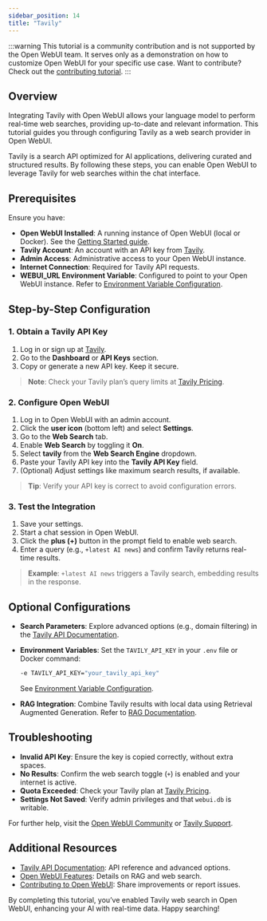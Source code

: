 ```yaml
---
sidebar_position: 14
title: "Tavily"
---
```


:::warning
This tutorial is a community contribution and is not supported by the Open WebUI team. It serves only as a demonstration on how to customize Open WebUI for your specific use case. Want to contribute? Check out the [contributing tutorial](https://docs.openwebui.com/contributing).
:::

## Overview

Integrating Tavily with Open WebUI allows your language model to perform real-time web searches, providing up-to-date and relevant information. This tutorial guides you through configuring Tavily as a web search provider in Open WebUI.

Tavily is a search API optimized for AI applications, delivering curated and structured results. By following these steps, you can enable Open WebUI to leverage Tavily for web searches within the chat interface.

## Prerequisites

Ensure you have:

- **Open WebUI Installed**: A running instance of Open WebUI (local or Docker). See the [Getting Started guide](https://docs.openwebui.com/getting-started).
- **Tavily Account**: An account with an API key from [Tavily](https://app.tavily.com/sign-in).
- **Admin Access**: Administrative access to your Open WebUI instance.
- **Internet Connection**: Required for Tavily API requests.
- **WEBUI_URL Environment Variable**: Configured to point to your Open WebUI instance. Refer to [Environment Variable Configuration](https://docs.openwebui.com/environment).

## Step-by-Step Configuration

### 1. Obtain a Tavily API Key

1. Log in or sign up at [Tavily](https://app.tavily.com/sign-in).
2. Go to the **Dashboard** or **API Keys** section.
3. Copy or generate a new API key. Keep it secure.

> **Note**: Check your Tavily plan’s query limits at [Tavily Pricing](https://tavily.com/#pricing).

### 2. Configure Open WebUI

1. Log in to Open WebUI with an admin account.
2. Click the **user icon** (bottom left) and select **Settings**.
3. Go to the **Web Search** tab.
4. Enable **Web Search** by toggling it **On**.
5. Select **tavily** from the **Web Search Engine** dropdown.
6. Paste your Tavily API key into the **Tavily API Key** field.
7. (Optional) Adjust settings like maximum search results, if available.

> **Tip**: Verify your API key is correct to avoid configuration errors.

### 3. Test the Integration

1. Save your settings.
2. Start a chat session in Open WebUI.
3. Click the **plus (+)** button in the prompt field to enable web search.
4. Enter a query (e.g., `+latest AI news`) and confirm Tavily returns real-time results.

> **Example**: `+latest AI news` triggers a Tavily search, embedding results in the response.

## Optional Configurations

- **Search Parameters**: Explore advanced options (e.g., domain filtering) in the [Tavily API Documentation](https://docs.tavily.com/docs/introduction).
- **Environment Variables**: Set the `TAVILY_API_KEY` in your `.env` file or Docker command:

  ```bash
  -e TAVILY_API_KEY="your_tavily_api_key"
  ```

  See [Environment Variable Configuration](https://docs.openwebui.com/environment).
- **RAG Integration**: Combine Tavily results with local data using Retrieval Augmented Generation. Refer to [RAG Documentation](https://docs.openwebui.com/features/rag).

## Troubleshooting

- **Invalid API Key**: Ensure the key is copied correctly, without extra spaces.
- **No Results**: Confirm the web search toggle (`+`) is enabled and your internet is active.
- **Quota Exceeded**: Check your Tavily plan at [Tavily Pricing](https://tavily.com/#pricing).
- **Settings Not Saved**: Verify admin privileges and that `webui.db` is writable.

For further help, visit the [Open WebUI Community](https://openwebui.com/community) or [Tavily Support](https://tavily.com/#contact).

## Additional Resources

- [Tavily API Documentation](https://docs.tavily.com/docs/introduction): API reference and advanced options.
- [Open WebUI Features](https://docs.openwebui.com/features): Details on RAG and web search.
- [Contributing to Open WebUI](https://docs.openwebui.com/contributing): Share improvements or report issues.

By completing this tutorial, you’ve enabled Tavily web search in Open WebUI, enhancing your AI with real-time data. Happy searching!
